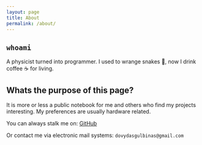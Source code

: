 ```yaml
---
layout: page
title: About
permalink: /about/
---
```


## `whoami`

A physicist  turned into programmer.  I used to wrange snakes 🐍, now I drink coffee ☕ for living.

## Whats the purpose of this page?

It is more or less a public notebook for me and others who find my projects interesting. My preferences are usually hardware related.


You can always stalk me on: [GitHub][my-git]

Or contact me via electronic mail systems: `dovydasgulbinas@gmail.com`

[my-git]: https://github.com/megamorphf
